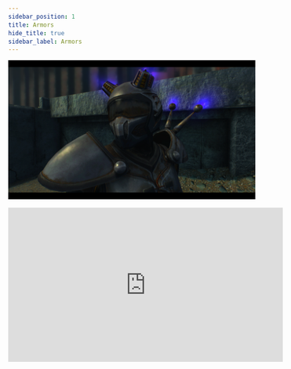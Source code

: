 ```yaml
---
sidebar_position: 1
title: Armors
hide_title: true
sidebar_label: Armors
---
```

![Armor 1](assets/armors/armor1.png)

<iframe width="560" height="315" src="https://www.youtube.com/embed/1-mxkgp4XhA?si=ctISM17KT8LfVHjB" title="YouTube video player" frameborder="0" allow="accelerometer; autoplay; clipboard-write; encrypted-media; gyroscope; picture-in-picture; web-share" referrerpolicy="strict-origin-when-cross-origin" allowfullscreen></iframe>
